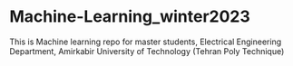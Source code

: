 # Machine-Learning_winter2023
This is Machine learning repo for master students, Electrical Engineering Department, Amirkabir University of Technology (Tehran Poly Technique)
